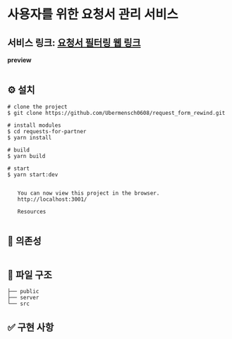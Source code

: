 # 사용자를 위한 요청서 관리 서비스

## 서비스 링크: <a href='https://request-form-rewind.herokuapp.com/'>요청서 필터링 웹 링크</a>

**preview**

<img />

## ⚙ 설치

```
# clone the project
$ git clone https://github.com/Ubermensch0608/request_form_rewind.git

# install modules
$ cd requests-for-partner
$ yarn install

# build
$ yarn build

# start
$ yarn start:dev

⠀
⠀  You can now view this project in the browser.
⠀  http://localhost:3001/
⠀
⠀  Resources
⠀
```

## 🔗 의존성

```

```

## 📂 파일 구조

    ├── public
    ├── server
    └── src

## ✅ 구현 사항
